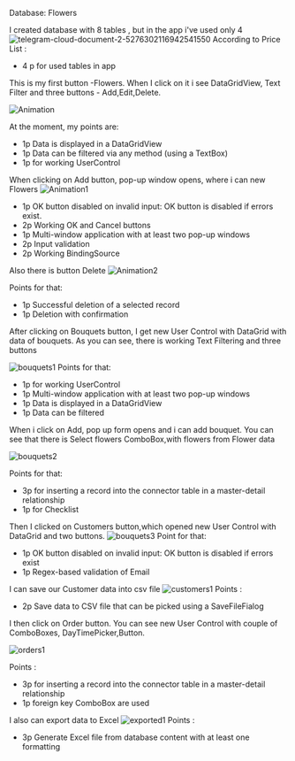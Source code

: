 Database: Flowers

I created database with 8 tables , but in the app i've used only 4
![telegram-cloud-document-2-5276302116942541550](https://github.com/user-attachments/assets/197b1ccf-e840-47ba-8ee0-7007a04f0727)
According to Price List :
* 4 p for used tables in app



This is my first button -Flowers. When I click on it i see DataGridView, Text Filter and three buttons - Add,Edit,Delete.

![Animation](https://github.com/user-attachments/assets/7fc099ca-35c4-41a3-b6cd-a218f8bbd740)

At the moment, my points are:
* 1p Data is displayed in a DataGridView 
* 1p Data can be filtered via any method (using a TextBox)
* 1p for working UserControl


When clicking on Add button, pop-up window opens, where i can new Flowers
![Animation1](https://github.com/user-attachments/assets/1e5005ea-840c-4889-af35-b2377ae988c9)

* 1p OK button disabled on invalid input: OK button is disabled if errors exist.
* 2p Working OK and Cancel buttons
* 1p Multi-window application with at least two pop-up windows
* 2p Input validation 
* 2p Working BindingSource



Also there is button Delete
![Animation2](https://github.com/user-attachments/assets/0dcb7ece-7d51-4e7b-adbf-3bafc137e923)

Points for that:
* 1p Successful deletion of a selected record
* 1p Deletion with confirmation




After clicking on Bouquets button, I get new User Control with DataGrid with data of bouquets.
As you can see, there is working Text Filtering and three buttons 

![bouquets1](https://github.com/user-attachments/assets/123f6240-2a2a-4896-a59a-22a991c25440)
Points for that:
* 1p for working UserControl
* 1p Multi-window application with at least two pop-up windows
* 1p Data is displayed in a DataGridView 
* 1p Data can be filtered


When i click on Add, pop up form opens and i can add bouquet. You can see that there is Select flowers ComboBox,with flowers from Flower data 

![bouquets2](https://github.com/user-attachments/assets/3cac79b0-865b-48a1-aaa1-d08e13b94260)

Points for that:
* 3p for inserting a record into the connector table in a master-detail relationship
* 1p for Checklist


Then I clicked on Customers button,which opened new User Control with DataGrid and two buttons.
![bouquets3](https://github.com/user-attachments/assets/7d163abe-c554-4875-ba78-0f4421c2935d)
Point for that:
* 1p OK button disabled on invalid input: OK button is disabled if errors exist
* 1p Regex-based validation of Email


I can save our Customer data into csv file
![customers1](https://github.com/user-attachments/assets/0265a25c-acd4-4267-803c-7d745dee9502)
Points :
* 2p Save data to CSV file that can be picked using a SaveFileFialog


I then click on Order button. You can see new User Control with couple of ComboBoxes, DayTimePicker,Button. 

![orders1](https://github.com/user-attachments/assets/c36e2e4e-5376-494c-9f9c-9bf05a642b9a)

Points :
* 3p for inserting a record into the connector table in a master-detail relationship
* 1p foreign key ComboBox are used


I also can export data to Excel 
![exported1](https://github.com/user-attachments/assets/b5052f3c-74ac-4600-ba3b-c5465b46bbbc)
Points :
* 3p Generate Excel file from database content with at least one formatting
